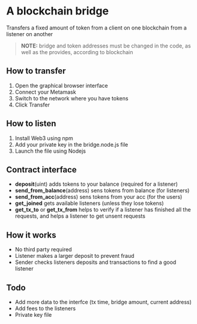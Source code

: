 
# A blockchain bridge
Transfers a fixed amount of token from a client on one blockchain from a listener on another

> **NOTE:** bridge and token addresses must be changed in the code, as well as the provides, according to blockchain 

## How to transfer
 1. Open the graphical browser interface
 2. Connect your Metamask
 3. Switch to the network where you have tokens 
 4. Click Transfer

## How to listen
 1. Install Web3 using npm
 2. Add your private key in the bridge.node.js file
 3. Launch the file using Nodejs

## Contract interface

 - **deposit**(uint) adds tokens to your balance (required for a listener)
 - **send_from_balance**(address) sens tokens from balance (for listeners)
 - **send_from_acc**(address) sens tokens from your acc (for the users)
 - **get_joined** gets available listeners (unless they lose tokens)
 - **get_tx_to** or **get_tx_from** helps to verify if a listener has finished all the requests, and helps a listener to get unsent requests

## How it works

 - No third party required
 - Listener makes a larger deposit to prevent fraud 
 - Sender checks listeners deposits and transactions to find a good listener

## Todo
 - Add more data to the interfce (tx time, bridge amount, current address)
 - Add fees to the listeners
 - Private key file

